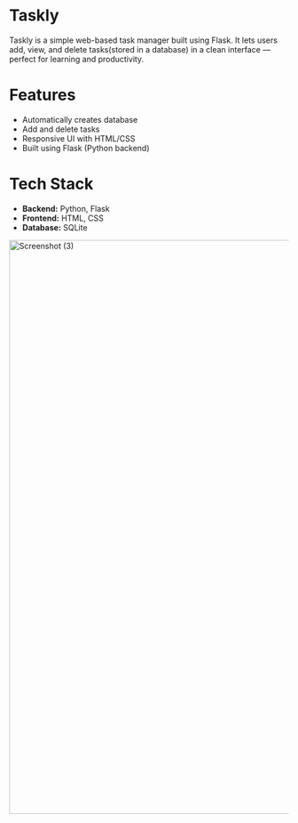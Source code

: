 # Taskly
Taskly is a simple web-based task manager built using Flask. It lets users add, view, and delete tasks(stored in a database) in a clean interface — perfect for learning and productivity.

# Features
- Automatically creates database 
- Add and delete tasks
- Responsive UI with HTML/CSS
- Built using Flask (Python backend)

# Tech Stack
- **Backend:** Python, Flask
- **Frontend:** HTML, CSS
- **Database:** SQLite

[Taskly Homepage images]: 
<img width="1920" height="1041" alt="Screenshot (4)" src="https://github.com/user-attachments/assets/bdc8cfc5-2dc2-478b-936d-e28f1f86ebb1" />
<img width="1920" height="1032" alt="Screenshot (3)" src="https://github.com/user-attachments/assets/b2d34e21-e9d7-43d9-b5ee-09e640d1bf61" />


